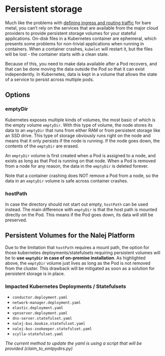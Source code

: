 # Persistent storage

Much like the problems with [defining ingress and routing traffic](https://www.weave.works/blog/kubernetes-faq-how-can-i-route-traffic-for-kubernetes-on-bare-metal) for bare metal, you can’t rely on the services that are available from the major cloud providers to provide persistent storage volumes for your stateful applications. On-disk files in a Kubernetes container are ephemeral, which presents some problems for non-trivial applications when running in containers. When a container crashes, `kubelet` will restart it, but the files will be lost - the container starts with a clean state.

Because of this, you need to make data available after a Pod recovers, and that can be done moving the data outside the Pod so that it can exist independently. In Kubernetes, data is kept in a volume that allows the state of a service to persist across multiple pods.

## Options

### emptyDir

Kubernetes exposes multiple kinds of volumes, the most basic of which is the empty volume `emptyDir`. With this type of volume, the node stores its data to an `emptyDir` that runs from either RAM or from persistent storage like an SSD drive. This type of storage obviously runs right on the node and means that it only persists if the node is running. If the node goes down, the contents of the `emptyDir` are erased.

An `emptyDir` volume is first created when a Pod is assigned to a node, and exists as long as that Pod is running on that node. When a Pod is removed from a node for any reason, the data in the `emptyDir` is deleted forever.

Note that a container crashing does NOT remove a Pod from a node, so the data in an `emptyDir` volume is safe across container crashes.

### hostPath

In case the directory should not start out empty, `hostPath` can be used instead. The main difference with `emptyDir` is that the host path is mounted directly on the Pod. This means if the Pod goes down, its data will still be preserved.

## Persistent Volumes for the Nalej Platform

Due to the limitation that `hostPath` requires a mount path, the option for those kubernetes deployments/statefulsets requiring persistent volumes will be to **use `emptyDir` in case of on-premise installation**. As highlighted above, the `emptyDir` volume just lives as long as the Pod is not removed from the cluster. This drawback will be mitigated as soon as a solution for persistent storage is in place.

### Impacted Kubernetes Deployments / Statefulsets

- ``conductor.deployment.yaml``
- ``network-manager.deployment.yaml``
- ``elastic.deployment.yaml``
- ``vpnserver.deployment.yaml``
- ``dns-server.statefulset.yaml``
- ``nalej-bus.bookie.statefulset.yaml``
- ``nalej-bus-zookeeper.statefulset.yaml``
- ``scylla-statefulset.yaml``

*The current method to update the yaml is using a script that will be provided (claim_to_emtpydirs.py)*